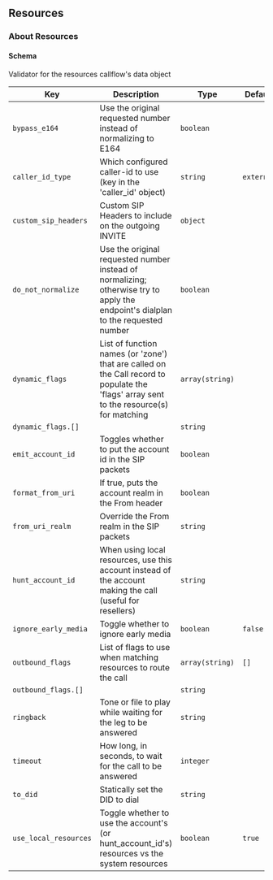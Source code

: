 ## Resources

### About Resources

#### Schema

Validator for the resources callflow's data object



Key | Description | Type | Default | Required
--- | ----------- | ---- | ------- | --------
`bypass_e164` | Use the original requested number instead of normalizing to E164 | `boolean` |   | `false`
`caller_id_type` | Which configured caller-id to use (key in the 'caller_id' object) | `string` | `external` | `false`
`custom_sip_headers` | Custom SIP Headers to include on the outgoing INVITE | `object` |   | `false`
`do_not_normalize` | Use the original requested number instead of normalizing; otherwise try to apply the endpoint's dialplan to the requested number | `boolean` |   | `false`
`dynamic_flags` | List of function names (or 'zone') that are called on the Call record to populate the 'flags' array sent to the resource(s) for matching | `array(string)` |   | `false`
`dynamic_flags.[]` |   | `string` |   | `false`
`emit_account_id` | Toggles whether to put the account id in the SIP packets | `boolean` |   | `false`
`format_from_uri` | If true, puts the account realm in the From header | `boolean` |   | `false`
`from_uri_realm` | Override the From realm in the SIP packets | `string` |   | `false`
`hunt_account_id` | When using local resources, use this account instead of the account making the call (useful for resellers) | `string` |   | `false`
`ignore_early_media` | Toggle whether to ignore early media | `boolean` | `false` | `false`
`outbound_flags` | List of flags to use when matching resources to route the call | `array(string)` | `[]` | `false`
`outbound_flags.[]` |   | `string` |   | `false`
`ringback` | Tone or file to play while waiting for the leg to be answered | `string` |   | `false`
`timeout` | How long, in seconds, to wait for the call to be answered | `integer` |   | `false`
`to_did` | Statically set the DID to dial | `string` |   | `false`
`use_local_resources` | Toggle whether to use the account's (or hunt_account_id's) resources vs the system resources | `boolean` | `true` | `false`


